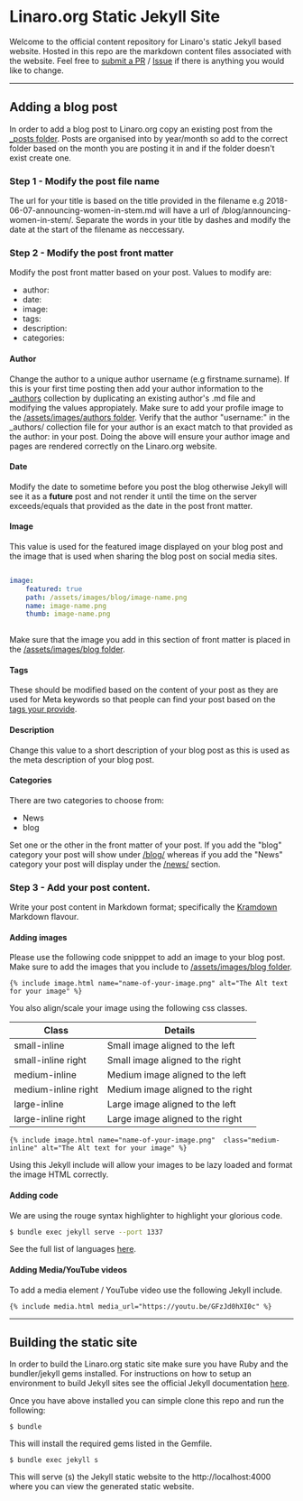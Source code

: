 # Linaro.org Static Jekyll Site

Welcome to the official content repository for Linaro's static Jekyll based website.
Hosted in this repo are the markdown content files associated with the website. Feel free to [submit a 
PR](https://github.com/linaro/website/pulls) / [Issue](https://github.com/Linaro/website/issues/new) if there is anything you would like to change.

***** 

## Adding a blog post

In order to add a blog post to Linaro.org copy an existing post from the [_posts folder](https://github.com/Linaro/website/tree/master/_posts). Posts are organised into by year/month so add to the correct folder based on the month you are posting it in and if the folder doesn't exist create one.

### Step 1 - Modify the post file name
The url for your title is based on the title provided in the filename e.g 2018-06-07-announcing-women-in-stem.md will have a url of /blog/announcing-women-in-stem/. Separate the words in your title by dashes and modify the date at the start of the filename as neccessary. 

### Step 2 - Modify the post front matter

Modify the post front matter based on your post. Values to modify are:
- author:
- date:
- image:
- tags:
- description:
- categories: 

#### Author

Change the author to a unique author username (e.g firstname.surname). If this is your first time posting then add your author information to the [_authors](https://github.com/Linaro/website/blob/master/_authors) collection by duplicating an existing author's .md file and modifying the values appropiately. Make sure to add your profile image to the [/assets/images/authors folder](https://github.com/Linaro/website/tree/master/assets/images/authors). Verify that the author "username:" in the _authors/ collection file for your author is an exact match to that provided as the author: in your post. Doing the above will ensure your author image and pages are rendered correctly on the Linaro.org website.

#### Date
Modify the date to sometime before you post the blog otherwise Jekyll will see it as a __future__ post and not render it until the time on the server exceeds/equals that provided as the date in the post front matter.

#### Image

This value is used for the featured image displayed on your blog post and the image that is used when sharing the blog post on social media sites.

```YAML

image:
    featured: true
    path: /assets/images/blog/image-name.png
    name: image-name.png
    thumb: image-name.png 
    
```

Make sure that the image you add in this section of front matter is placed in the [/assets/images/blog folder](https://github.com/linaro/website/tree/master/assets/images/blog).

#### Tags
These should be modified based on the content of your post as they are used for Meta keywords so that people can find your post based on the [tags your provide](https://www.96boards.org/blog/tag/).

#### Description
Change this value to a short description of your blog post as this is used as the meta description of your blog post.

#### Categories
There are two categories to choose from:
- News
- blog

Set one or the other in the front matter of your post. If you add the "blog" category your post will show under [/blog/](https://www.linaro.org/blog/) whereas if you add the "News" category your post will display under the [/news/](https://www.linaro.org/news/) section.

### Step 3 - Add your post content.

Write your post content in Markdown format; specifically the [Kramdown](https://kramdown.gettalong.org/) Markdown flavour.

#### Adding images
Please use the following code snipppet to add an image to your blog post. Make sure to add the images that you include to [/assets/images/blog folder](https://github.com/linaro/website/tree/master/assets/images/blog).

```
{% include image.html name="name-of-your-image.png" alt="The Alt text for your image" %}
```

You also align/scale your image using the following css classes.

|Class|Details|
|-----|-------|
|small-inline|Small image aligned to the left|
|small-inline right| Small image aligned to the right|
|medium-inline|Medium image aligned to the left|
|medium-inline right|Medium image aligned to the right|
|large-inline|Large image aligned to the left|
|large-inline right|Large image aligned to the right|

```
{% include image.html name="name-of-your-image.png"  class="medium-inline" alt="The Alt text for your image" %}
```

Using this Jekyll include will allow your images to be lazy loaded and format the image HTML correctly.


#### Adding code

We are using the rouge syntax highlighter to highlight your glorious code. 

```bash
$ bundle exec jekyll serve --port 1337
```

See the full list of languages [here](https://github.com/jneen/rouge/wiki/List-of-supported-languages-and-lexers).


#### Adding Media/YouTube videos

To add a media element / YouTube video use the following Jekyll include.

```
{% include media.html media_url="https://youtu.be/GFzJd0hXI0c" %}
```


*****

## Building the static site

In order to build the Linaro.org static site make sure you have Ruby and the bundler/jekyll gems installed. For instructions on how to setup an environment to build Jekyll sites see the official Jekyll documentation [here](https://jekyllrb.com/docs/installation/).

Once you have above installed you can simple clone this repo and run the following:

```
$ bundle 
```

This will install the required gems listed in the Gemfile.

```
$ bundle exec jekyll s 
```

This will serve (s) the Jekyll static website to the http://localhost:4000 where you can view the generated static website.


